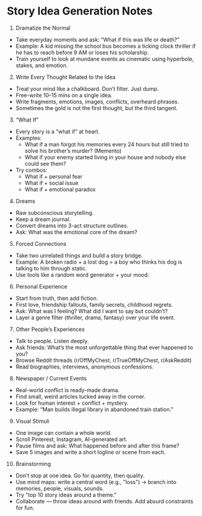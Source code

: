 # Story Idea Generation Notes

1. Dramatize the Normal
- Take everyday moments and ask: “What if this was life or death?”
- Example: A kid missing the school bus becomes a ticking clock thriller if he has to reach before 9 AM or loses his scholarship.
- Train yourself to look at mundane events as cinematic using hyperbole, stakes, and emotion.

2. Write Every Thought Related to the Idea
- Treat your mind like a chalkboard. Don’t filter. Just dump.
- Free-write 10–15 mins on a single idea.
- Write fragments, emotions, images, conflicts, overheard phrases.
- Sometimes the gold is not the first thought, but the third tangent.

3. “What If”
- Every story is a “what if” at heart.
- Examples:
  - What if a man forgot his memories every 24 hours but still tried to solve his brother’s murder? (Memento)
  - What if your enemy started living in your house and nobody else could see them?
- Try combos:
  - What if + personal fear
  - What if + social issue
  - What if + emotional paradox

4. Dreams
- Raw subconscious storytelling.
- Keep a dream journal.
- Convert dreams into 3-act structure outlines.
- Ask: What was the emotional core of the dream?

5. Forced Connections
- Take two unrelated things and build a story bridge.
- Example: A broken radio + a lost dog = a boy who thinks his dog is talking to him through static.
- Use tools like a random word generator + your mood.

6. Personal Experience
- Start from truth, then add fiction.
- First love, friendship fallouts, family secrets, childhood regrets.
- Ask: What was I feeling? What did I want to say but couldn’t?
- Layer a genre filter (thriller, drama, fantasy) over your life event.

7. Other People’s Experiences
- Talk to people. Listen deeply.
- Ask friends: What’s the most unforgettable thing that ever happened to you?
- Browse Reddit threads (r/OffMyChest, r/TrueOffMyChest, r/AskReddit)
- Read biographies, interviews, anonymous confessions.

8. Newspaper / Current Events
- Real-world conflict is ready-made drama.
- Find small, weird articles tucked away in the corner.
- Look for human interest + conflict + mystery.
- Example: “Man builds illegal library in abandoned train station.”

9. Visual Stimuli
- One image can contain a whole world.
- Scroll Pinterest, Instagram, AI-generated art.
- Pause films and ask: What happened before and after this frame?
- Save 5 images and write a short logline or scene from each.

10. Brainstorming
- Don’t stop at one idea. Go for quantity, then quality.
- Use mind maps: write a central word (e.g., "loss") → branch into memories, people, visuals, sounds.
- Try "top 10 story ideas around a theme."
- Collaborate — throw ideas around with friends. Add absurd constraints for fun.
